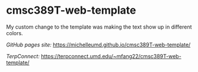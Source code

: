 # cmsc389T-web-template

My custom change to the template was making the text show up in different colors. 

*GitHub pages site:* https://michelleumd.github.io/cmsc389T-web-template/

*TerpConnect:* https://terpconnect.umd.edu/~mfang22/cmsc389T-web-template/
